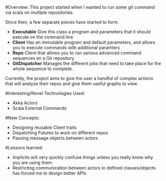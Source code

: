 #Overview:
  This project started when I wanted to run some git command via scala on
  multiple repositories.

  Since then, a few separate pieces have started to form:
- **Executable** 
  Give this class a program and parameters that it should execute on the command line
- **Client**
  Has an immutable program and default parameters, and allows you to execute commands with additional paramters
- **Repo**
  Client that allows you to run various advanced command sequences on a Git repository
- **GitDispatcher**
  Manages the different jobs that need to take place for the whole sequence to complete.
  
Currently, the project aims to give the user a handful of complex actions that will analyze their repos and give them useful graphs to view.

#Interesting/Novel Technologies Used:
  - Akka Actors
  - Scala External Commands

#New Concepts:
  - Designing reusable Client traits
  - Dispatching Futures to work on different repos
  - Passing message objects between actors

#Lessons learned:
- Implicits will very quickly confuse things unless you really know why you
  are using them.
- Restricting communication between actors to defined classes/objects has
  forced me to design better APIs 
